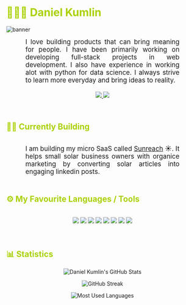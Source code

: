 <h1 style="color: #AAD100;"> 🧑🏼‍💻 Daniel Kumlin </h1>

![banner](https://github.com/RestartDK/RestartDK/assets/58006998/b64b04d7-0222-42fc-a2d4-ce8745cd5a70)

<p align:"center" style="text-align: justify; margin: 0 50px; font-size: 17px;" >
    I love building products that can bring meaning for people. I have been primarily working on developing full-stack projects in web development. I also have experience in working alot with python for data science. I always strive to learn more everyday and bring ideas to reality.
<br>
<br>
<div align="center">
    <a href="mailto:danielkumlinwork@gmail.com" target="_blank">
        <img src="https://img.shields.io/badge/Gmail-D14836?style=for-the-badge&logo=gmail&logoColor=white"/>
    </a>
    <a href="www.linkedin.com/in/daniel-kumlin-154211238" target="_blank">
        <img src="https://img.shields.io/badge/LinkedIn-0077B5?style=for-the-badge&logo=linkedin&logoColor=white"/>
    </a>
</div>
</p>    
<br>

<!-- Current status -->

<h2 style="color: #AAD100">👷‍♂️ Currently Building</h2>
<br>   
<p align:"center" style="text-align: justify; margin: 0 50px; font-size: 17px;" >
    I am building my micro SaaS called <a href="https://www.sunreach.dev">Sunreach</a> ☀️. It helps small solar business owners with organice marketing by converting solar articles into engaging linkedin posts.
<br>
<br>

<!-- Languages and Tools -->

<h2 style="color: #AAD100">⚙️ My Favourite Languages / Tools</h2>
<br>   
<!-- Icons Resources -->
<!-- https://devicon.dev/ -->
<!-- https://cdn.jsdelivr.net/npm/simple-icons@v3/icons/ -->
<div align="center">
  <img src="https://img.shields.io/badge/MySQL-005C84?style=for-the-badge&logo=mysql&logoColor=white" />
  <img src="https://img.shields.io/badge/Figma-F24E1E?style=for-the-badge&logo=figma&logoColor=white" />
  <img src="https://img.shields.io/badge/next%20js-000000?style=for-the-badge&logo=nextdotjs&logoColor=white" />
  <img src="https://img.shields.io/badge/Vite-B73BFE?style=for-the-badge&logo=vite&logoColor=FFD62E" />
  <img src="https://img.shields.io/badge/Django-092E20?style=for-the-badge&logo=django&logoColor=green" />
  <img src="https://img.shields.io/badge/Python-FFD43B?style=for-the-badge&logo=python&logoColor=blue" />
  <img src="https://img.shields.io/badge/TypeScript-007ACC?style=for-the-badge&logo=typescript&logoColor=white" />
  <img src="https://img.shields.io/badge/Notion-000000?style=for-the-badge&logo=notion&logoColor=white" />
</div>
<br>
<br>

<!-- Statistics -->

<h2 style="color: #AAD100">📊 Statistics</h2>
<!-- Begin Stats Cards -->
<!-- Resources:  -->
<!-- Github & Languages Stats: https://github.com/anuraghazra/github-readme-stats --> 
<!-- Streak Stats: https://github.com/denvercoder1/github-readme-streak-stats -->
<!-- Change the value after ?username= to your GitHub username. -->
<div class="stats" align="center">

![Daniel Kumlin's GitHub Stats](https://github-readme-stats.vercel.app/api?username=RestartDK&hide=stars&count_private=true&show_icons=true&theme=merko)

![GitHub Streak](https://github-profile-summary-cards.vercel.app/api/cards/profile-details?username=RestartDK&theme=merko)

<!-- ![Most Used Languages](https://github-readme-stats.vercel.app/api/top-langs/?username=RestartDK&show_icons=true&theme=algolia&border_radius=20) -->
    
<!-- compact programming languages layout -->
![Most Used Languages](https://github-readme-stats.vercel.app/api/top-langs/?username=RestartDK&show_icons=true&theme=merko)
</div>
<!--  End Stats Cards -->
